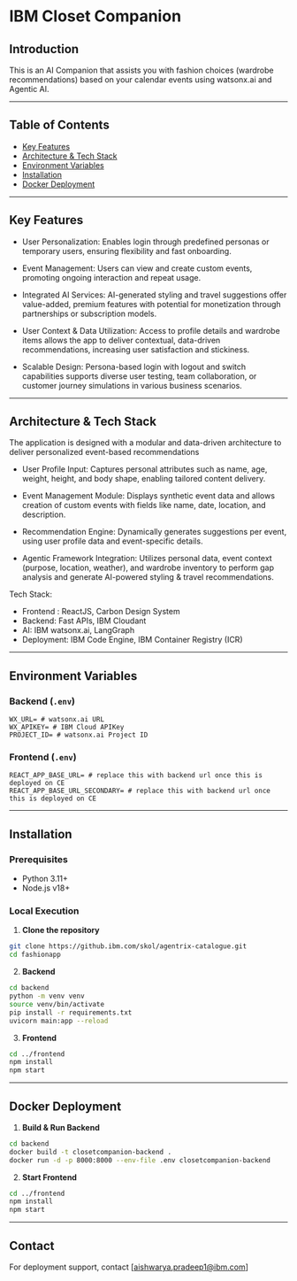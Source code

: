 # IBM Closet Companion

## Introduction
This is an AI Companion that assists you with fashion choices (wardrobe recommendations) based on your calendar events using watsonx.ai and Agentic AI.

---

## Table of Contents
- [Key Features](#key-features)
- [Architecture & Tech Stack](#architecture--tech-stack)
- [Environment Variables](#environment-variables)
- [Installation](#installation)
- [Docker Deployment](#docker-deployment)

---

## Key Features
- User Personalization: Enables login through predefined personas or temporary users, ensuring flexibility and fast onboarding.

- Event Management: Users can view and create custom events, promoting ongoing interaction and repeat usage.

- Integrated AI Services: AI-generated styling and travel suggestions offer value-added, premium features with potential for monetization through partnerships or subscription models.

- User Context & Data Utilization: Access to profile details and wardrobe items allows the app to deliver contextual, data-driven recommendations, increasing user satisfaction and stickiness.

- Scalable Design: Persona-based login with logout and switch capabilities supports diverse user testing, team collaboration, or customer journey simulations in various business scenarios.


---

## Architecture & Tech Stack

The application is designed with a modular and data-driven architecture to deliver personalized event-based recommendations

- User Profile Input: Captures personal attributes such as name, age, weight, height, and body shape, enabling tailored content delivery.

- Event Management Module: Displays synthetic event data and allows creation of custom events with fields like name, date, location, and description.

- Recommendation Engine: Dynamically generates suggestions per event, using user profile data and event-specific details.

- Agentic Framework Integration: Utilizes personal data, event context (purpose, location, weather), and wardrobe inventory to perform gap analysis and generate AI-powered styling & travel recommendations.

Tech Stack:
- Frontend : ReactJS, Carbon Design System
- Backend: Fast APIs, IBM Cloudant
- AI: IBM watsonx.ai, LangGraph
- Deployment: IBM Code Engine, IBM Container Registry (ICR)

---

## Environment Variables

### Backend (`.env`)
```
WX_URL= # watsonx.ai URL
WX_APIKEY= # IBM Cloud APIKey
PROJECT_ID= # watsonx.ai Project ID
```

### Frontend (`.env`)
```
REACT_APP_BASE_URL= # replace this with backend url once this is deployed on CE
REACT_APP_BASE_URL_SECONDARY= # replace this with backend url once this is deployed on CE
```

---

## Installation

### Prerequisites
- Python 3.11+
- Node.js v18+

### Local Execution

1. **Clone the repository**
```bash
git clone https://github.ibm.com/skol/agentrix-catalogue.git
cd fashionapp
```

2. **Backend**
```bash
cd backend
python -m venv venv
source venv/bin/activate
pip install -r requirements.txt
uvicorn main:app --reload
```

3. **Frontend**
```bash
cd ../frontend
npm install
npm start
```

---

## Docker Deployment

1. **Build & Run Backend**
```bash
cd backend
docker build -t closetcompanion-backend .
docker run -d -p 8000:8000 --env-file .env closetcompanion-backend
```

2. **Start Frontend**
```bash
cd ../frontend
npm install
npm start
```

---

## Contact

For deployment support, contact [aishwarya.pradeep1@ibm.com]
